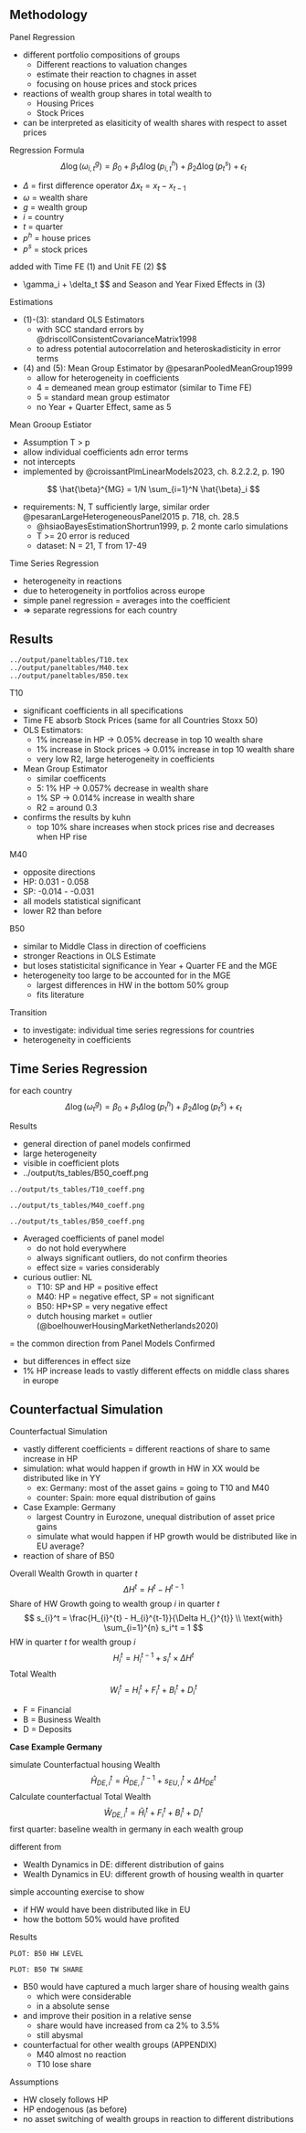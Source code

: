 







## Methodology

Panel Regression 

- different portfolio compositions of groups 
  - Different reactions to valuation changes
  - estimate their reaction to chagnes in asset
  - focusing on house prices and stock prices
- reactions of wealth group shares in total wealth to
  - Housing Prices
  - Stock Prices
- can be interpreted as elasiticity of wealth shares with respect to asset prices





Regression Formula
$$
\Delta \log (\omega_{i,t}^g) = \beta_0 + \beta_1 \Delta \log (p_{i,t}^h) + \beta_2 \Delta \log(p^s_{t}) + \epsilon_t
$$

- $\Delta$ = first difference operator $\Delta x_t = x_t - x_{t-1}$
- $\omega$ = wealth share
- $g$ = wealth group
- $i$ = country
- $t$ = quarter
- $p^h$ = house prices
- $p^s$ = stock prices

added with Time FE (1) and Unit FE (2)
$$
+ \gamma_i + \delta_t
$$
and Season and Year Fixed Effects in (3)

Estimations

- (1)-(3): standard OLS Estimators
  - with SCC standard errors by @driscollConsistentCovarianceMatrix1998
  - to adress potential autocorrelation and heteroskadisticity in error terms
- (4) and (5): Mean Group Estimator by @pesaranPooledMeanGroup1999
  - allow for heterogeneity in coefficients
  - 4 = demeaned mean group estimator (similar to Time FE)
  - 5 = standard mean group estimator
  - no Year + Quarter Effect, same as 5



Mean Grooup Estiator

- Assumption T > p
- allow individual coefficients adn error terms
- not intercepts
- implemented by @croissantPlmLinearModels2023, ch. 8.2.2.2, p. 190


$$
\hat{\beta}^{MG} = 1/N \sum_{i=1}^N \hat{\beta}_i
$$

- requirements: N, T sufficiently large, similar order  @pesaranLargeHeterogeneousPanel2015 p. 718, ch. 28.5
  - @hsiaoBayesEstimationShortrun1999, p. 2 monte carlo simulations
  - T >= 20 error is reduced
  - dataset: N = 21, T from 17-49






Time Series Regression

- heterogeneity in reactions
- due to heterogeneity in portfolios across europe
- simple panel regression = averages into the coefficient
- => separate regressions for each country





## Results

```
../output/paneltables/T10.tex
../output/paneltables/M40.tex
../output/paneltables/B50.tex
```

T10

- significant coefficients in all specifications
- Time FE absorb Stock Prices (same for all Countries Stoxx 50)
- OLS Estimators: 
  - 1% increase in HP -> 0.05% decrease in top 10 wealth share
  - 1% increase in Stock prices -> 0.01% increase in top 10 wealth share
  - very low R2, large heterogeneity in coefficients
- Mean Group Estimator
  - similar coefficents
  - 5: 1% HP -> 0.057% decrease in wealth share
  - 1% SP -> 0.014% increase in wealth share
  - R2 = around 0.3
- confirms the results by kuhn
  - top 10% share increases when stock prices rise and decreases when HP rise



M40

- opposite directions
- HP: 0.031 - 0.058
- SP: -0.014 - -0.031
- all models statistical significant
- lower R2 than before



B50

- similar to Middle Class in direction of coefficiens
- stronger Reactions in OLS Estimate
- but loses statisticital significance in Year + Quarter FE and the MGE
- heterogeneity too large to be accounted for in the MGE
  - largest differences in HW in the bottom 50% group
  - fits literature 



Transition

- to investigate: individual time series regressions for countries
- heterogeneity in coefficients



## Time Series Regression



for each country
$$
\Delta \log (\omega_{t}^g) = \beta_0 + \beta_1 \Delta \log (p_{t}^h) + \beta_2 \Delta \log(p^s_{t}) + \epsilon_t
$$

Results


- general direction of panel models confirmed
- large heterogeneity
- visible in coefficient plots 
- ../output/ts_tables/B50_coeff.png

```
../output/ts_tables/T10_coeff.png
```

```
../output/ts_tables/M40_coeff.png
```

```
../output/ts_tables/B50_coeff.png
```

- Averaged coefficients of panel model
  - do not hold everywhere
  - always significant outliers, do not confirm theories
  - effect size = varies considerably
- curious outlier: NL
  - T10: SP and HP = positive effect
  - M40: HP = negative effect, SP = not significant
  - B50: HP+SP = very negative effect
  - dutch housing market = outlier (@boelhouwerHousingMarketNetherlands2020)

= the common direction from Panel Models Confirmed

- but differences in effect size
- 1% HP increase leads to vastly different effects on middle class shares in europe



## Counterfactual Simulation

Counterfactual Simulation

- vastly different coefficients = different reactions of share to same increase in HP
- simulation: what would happen if growth in HW in XX would be distributed like in YY
  - ex: Germany: most of the asset gains = going to T10 and M40
  - counter: Spain: more equal distribution of gains
- Case Example: Germany
  - largest Country in Eurozone, unequal distribution of asset price gains
  - simulate what would happen if HP growth would be distributed like in EU average?
- reaction of share of B50





Overall Wealth Growth in quarter $t$
$$
\Delta H_{}^t = H_{}^{t} - H_{}^{t-1}
$$
Share of HW Growth going to wealth group $i$ in quarter $t$
$$
s_{i}^t = \frac{H_{i}^{t} - H_{i}^{t-1}}{\Delta H_{}^{t}} \\
\text{with} \sum_{i=1}^{n} s_i^t = 1
$$
HW in quarter $t$ for wealth group $i$
$$
H_i^t = H_i^{t-1} + s_i^t \times \Delta H^t
$$
Total Wealth
$$
W_i^t = H_i^t + F_i^t + B_i^t + D_i^t
$$

- F = Financial
- B = Business Wealth
- D = Deposits

**Case Example Germany**

simulate Counterfactual housing Wealth
$$
\hat{H}_{DE,i}^t = \hat{H}_{DE,i}^{t-1} + s_{EU,i}^t \times \Delta H_{DE}^t
$$
Calculate counterfactual Total Wealth
$$
\hat{W}_{DE,i}^t =  \hat{H}_i^t + F_i^t + B_i^t + D_i^t
$$
first quarter: baseline wealth in germany in each wealth group

different from 

- Wealth Dynamics in DE: different distribution of gains
- Wealth Dynamics in EU: different growth of housing wealth in quarter



simple accounting exercise to show

- if HW would have been distributed like in EU
- how the bottom 50% would have profited



Results

```
PLOT: B50 HW LEVEL
```

```
PLOT: B50 TW SHARE
```



- B50 would have captured a much larger share of housing wealth gains
  - which were considerable
  - in a absolute sense
- and improve their position in a relative sense
  - share would have increased from ca 2% to 3.5%
  - still abysmal
- counterfactual for other wealth groups (APPENDIX)
  - M40 almost no reaction
  - T10 lose share



Assumptions

- HW closely follows HP
- HP endogenous (as before)
- no asset switching of wealth groups in reaction to different distributions


